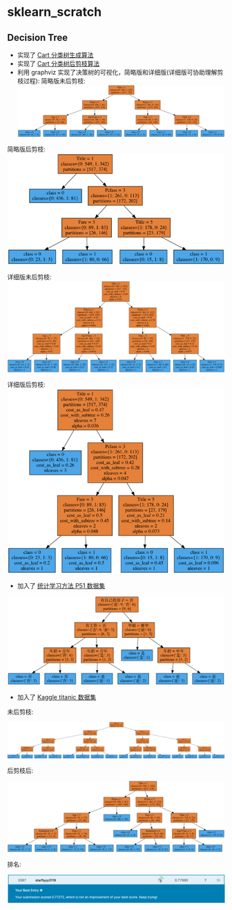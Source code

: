 # sklearn_scratch

## Decision Tree
- 实现了 [Cart 分类树生成算法](https://github.com/starflyyy3119/sklearn_scratch/blob/master/decision_tree/decision_tree_v2.py)
- 实现了 [Cart 分类树后剪枝算法](https://github.com/starflyyy3119/sklearn_scratch/blob/master/decision_tree/tree_pruner.py)
- 利用 graphviz 实现了决策树的可视化，简略版和详细版(详细版可协助理解剪枝过程):
简略版未后剪枝:
![](https://github.com/starflyyy3119/sklearn_scratch/blob/master/decision_tree/fig/tree_easy_not_prune.png)

简略版后剪枝:
![](https://github.com/starflyyy3119/sklearn_scratch/blob/master/decision_tree/fig/tree_easy.png)

详细版未后剪枝:
![](https://github.com/starflyyy3119/sklearn_scratch/blob/master/decision_tree/fig/tree_complex_not_prune.png)

详细版后剪枝:
![](https://github.com/starflyyy3119/sklearn_scratch/blob/master/decision_tree/fig/tree_complex.png)


- 加入了 [统计学习方法 P51 数据集](https://github.com/starflyyy3119/sklearn_scratch/blob/master/decision_tree/lihang.ipynb)

![](https://github.com/starflyyy3119/sklearn_scratch/blob/master/decision_tree/fig/lihang.png)

- 加入了 [Kaggle titanic 数据集](https://github.com/starflyyy3119/sklearn_scratch/blob/master/decision_tree/titanic_decision_tree_model_with_feature_engineering.ipynb)

未后剪枝:

![](https://github.com/starflyyy3119/sklearn_scratch/blob/master/decision_tree/fig/my_tree.png)

后剪枝后:

![](https://github.com/starflyyy3119/sklearn_scratch/blob/master/decision_tree/fig/my_tree_prune.png)

排名:

![](https://github.com/starflyyy3119/sklearn_scratch/blob/master/decision_tree/fig/rank.png)
